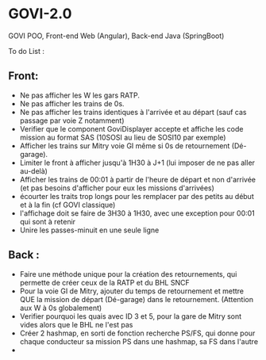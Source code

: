 # GOVI-2.0
 GOVI POO, Front-end Web (Angular), Back-end Java (SpringBoot)

To do List :

Front:
-
- Ne pas afficher les W les gars RATP.  
- Ne pas afficher les trains de 0s.  
- Ne pas afficher les trains identiques à l'arrivée et au départ (sauf cas passage par voie Z notamment) 
- Verifier que le component GoviDisplayer accepte et affiche les code mission au format SAS (10SOSI au lieu de SOSI10 par exemple) 
- Afficher les trains sur Mitry voie GI même si 0s de retournement (Dé-garage).
- Limiter le front à afficher jusqu'à 1H30 à J+1 (lui imposer de ne pas aller au-delà)
- Afficher les trains de 00:01 à partir de l'heure de départ et non d'arrivée (et pas besoins d'afficher pour eux les missions d'arrivées)
- écourter les traits trop longs pour les remplacer par des petits au début et à la fin (cf GOVI classique)
- l'affichage doit se faire de 3H30 à 1H30, avec une exception pour 00:01 qui sont à retenir
- Unire les passes-minuit en une seule ligne

Back :
-
- Faire une méthode unique pour la création des retournements, qui permette de créer ceux de la RATP et du BHL SNCF  
- Pour la voie GI de Mitry, ajouter du temps de retournement et mettre QUE la mission de départ (Dé-garage) dans le retournement. (Attention aux W à 0s globalement)
- Verifier pourquoi les quais avec ID 3 et 5, pour la gare de Mitry sont vides alors que le BHL ne l'est pas
- Créer 2 hashmap, en sorti de fonction recherche PS/FS, qui donne pour chaque conducteur sa mission PS dans une hashmap, sa FS dans l'autre
- 
